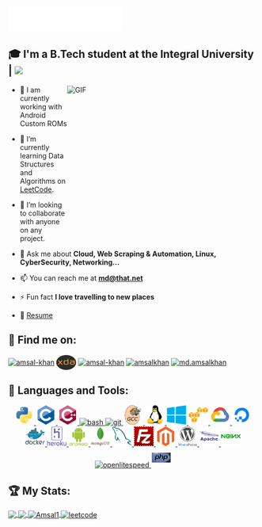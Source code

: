 <img src="header.svg"></img>

## 🎓 I'm a B.Tech student at the Integral University | ![](https://komarev.com/ghpvc/?username=Amsal1&label=Profile%20views&color=0e75b6&style=flat)
<img align="right" alt="GIF" src="https://github.com/Gapur/Gapur/blob/master/coding.gif?raw=true" width="385" height="290" />

- 🔭  I am currently working with Android Custom ROMs

- 🚀 I’m currently learning Data Structures and Algorithms on [LeetCode](https://leetcode.com/AmsalKhan).

- 👯 I’m looking to collaborate with anyone on any project.

- 💬 Ask me about **Cloud, Web Scraping & Automation, Linux, CyberSecurity, Networking...**

- 📫 You can reach me at **md@that.net**

- ⚡ Fun fact **I love travelling to new places**

- 📝 [Resume](https://rebrand.ly/AmsalResume)


## :email: Find me on:  
<p align="left">
<a href="https://linkedin.com/in/amsal-khan" target="blank"><img align="center" src="https://raw.githubusercontent.com/rahuldkjain/github-profile-readme-generator/master/src/images/icons/Social/linked-in-alt.svg" alt="amsal-khan" height="30" width="40" /></a>
<a href="https://forum.xda-developers.com/m/amsal1.7050192/" target="blank"><img align="center" src="https://github.com/antonialoytorrens/xda-icon-svg/blob/master/xda.svg" alt="amsalkhan" height="30" width="40" /></a>
<a href="https://stackoverflow.com/users/9513172/amsal-khan" target="blank"><img align="center" src="https://github.com/StackExchange/Stacks-Icons/blob/production/src/Icon/LogoGlyph.svg" alt="amsal-khan" height="30" width="40" /></a>
<a href="https://instagram.com/amsalkhan" target="blank"><img align="center" src="https://raw.githubusercontent.com/rahuldkjain/github-profile-readme-generator/master/src/images/icons/Social/instagram.svg" alt="amsalkhan" height="30" width="40" /></a>
<a href="https://facebook.com/md.amsalkhan" target="blank"><img align="center" src="https://raw.githubusercontent.com/rahuldkjain/github-profile-readme-generator/master/src/images/icons/Social/facebook.svg" alt="md.amsalkhan" height="30" width="40" /></a>
</p>

## 🧰 Languages and Tools:
<p align="center"> <a href="https://www.python.org" target="_blank"> <img src="https://raw.githubusercontent.com/devicons/devicon/master/icons/python/python-original.svg" alt="python" width="40" height="40"/> </a> <a href="https://www.cprogramming.com/" target="_blank"> <img src="https://raw.githubusercontent.com/devicons/devicon/master/icons/c/c-original.svg" alt="c" width="40" height="40"/> </a> <a href="https://www.w3schools.com/cpp/" target="_blank"> <img src="https://raw.githubusercontent.com/devicons/devicon/master/icons/cplusplus/cplusplus-original.svg" alt="cplusplus" width="40" height="40"/> </a> <a href="https://www.gnu.org/software/bash/" target="_blank"> <img src="https://www.vectorlogo.zone/logos/gnu_bash/gnu_bash-icon.svg" alt="bash" width="40" height="40"/> </a> <a href="https://git-scm.com/" target="_blank"> <img src="https://www.vectorlogo.zone/logos/git-scm/git-scm-icon.svg" alt="git" width="40" height="40"/> </a> <a href="https://gcc.gnu.org/" target="_blank"> <img src="https://raw.githubusercontent.com/devicons/devicon/2ae2a900d2f041da66e950e4d48052658d850630/icons/gcc/gcc-original.svg" alt="gcc" width="40" height="40"/> </a> <a href="https://www.kernel.org/" target="_blank"> <img src="https://raw.githubusercontent.com/devicons/devicon/master/icons/linux/linux-original.svg" alt="linux" width="40" height="40"/> </a> <a href="https://www.microsoft.com/en-in/windows" target="_blank"> <img src="https://raw.githubusercontent.com/devicons/devicon/2ae2a900d2f041da66e950e4d48052658d850630/icons/windows8/windows8-original.svg" alt="windows8" width="40" height="40"/> </a> <a href="https://aws.amazon.com/" target="_blank"> <img src="https://raw.githubusercontent.com/devicons/devicon/2ae2a900d2f041da66e950e4d48052658d850630/icons/amazonwebservices/amazonwebservices-original.svg" alt="AWS" width="40" height="40"/> </a> <a href="https://cloud.google.com/" target="_blank"> <img src="https://raw.githubusercontent.com/devicons/devicon/2ae2a900d2f041da66e950e4d48052658d850630/icons/googlecloud/googlecloud-original.svg" alt="gcloud" width="40" height="40"/> </a> <a href="https://www.digitalocean.com/" target="_blank"> <img src="https://raw.githubusercontent.com/devicons/devicon/2ae2a900d2f041da66e950e4d48052658d850630/icons/digitalocean/digitalocean-original.svg" alt="digitalocean" width="40" height="40"/> </a> <a href="https://www.docker.com/" target="_blank"> <img src="https://raw.githubusercontent.com/devicons/devicon/2ae2a900d2f041da66e950e4d48052658d850630/icons/docker/docker-original-wordmark.svg" alt="docker" width="40" height="40"/> </a> <a href="https://www.heroku.com/" target="_blank"> <img src="https://raw.githubusercontent.com/devicons/devicon/2ae2a900d2f041da66e950e4d48052658d850630/icons/heroku/heroku-original-wordmark.svg" alt="heroku" width="40" height="40"/> </a> <a href="https://www.android.com/" target="_blank"> <img src="https://raw.githubusercontent.com/devicons/devicon/2ae2a900d2f041da66e950e4d48052658d850630/icons/android/android-plain-wordmark.svg" alt="android" width="40" height="40"/> </a> <a href="https://www.mongodb.com/" target="_blank"> <img src="https://raw.githubusercontent.com/devicons/devicon/master/icons/mongodb/mongodb-original-wordmark.svg" alt="mongodb" width="40" height="40"/> </a> <a href="https://www.mysql.com/" target="_blank"> <img src="https://raw.githubusercontent.com/devicons/devicon/2ae2a900d2f041da66e950e4d48052658d850630/icons/mysql/mysql-original.svg" alt="mysql" width="40" height="40"/> </a> <a href="https://filezilla-project.org/" target="_blank"> <img src="https://raw.githubusercontent.com/devicons/devicon/2ae2a900d2f041da66e950e4d48052658d850630/icons/filezilla/filezilla-plain.svg" alt="filezilla" width="40" height="40"/> </a> <a href="https://www.magneto.com/" target="_blank"> <img src="https://raw.githubusercontent.com/devicons/devicon/2ae2a900d2f041da66e950e4d48052658d850630/icons/magento/magento-original.svg" alt="magneto" width="40" height="40"/> </a> <a href="https://www.wordpress.org/" target="_blank"> <img src="https://raw.githubusercontent.com/devicons/devicon/2ae2a900d2f041da66e950e4d48052658d850630/icons/wordpress/wordpress-original.svg" alt="wordpress" width="40" height="40"/> </a> <a href="https://www.apache.org/" target="_blank"> <img src="https://raw.githubusercontent.com/devicons/devicon/2ae2a900d2f041da66e950e4d48052658d850630/icons/apache/apache-line-wordmark.svg" alt="apache" width="40" height="40"/> </a> <a href="https://www.nginx.com/" target="_blank"> <img src="https://raw.githubusercontent.com/devicons/devicon/2ae2a900d2f041da66e950e4d48052658d850630/icons/nginx/nginx-original.svg" alt="nginx" width="40" height="40"/> </a> <a href="https://openlitespeed.org/" target="_blank"> <img src="https://svgshare.com/i/aQt.svg" alt="openlitespeed" width="40" height="40"/> </a> <a href="https://www.php.net/" target="_blank"> <img src="https://raw.githubusercontent.com/devicons/devicon/2ae2a900d2f041da66e950e4d48052658d850630/icons/php/php-original.svg" alt="nginx" width="40" height="40"/> </a> </p>

## :trophy: My Stats:
<div>
<a href="https://github-readme-stats.vercel.app/api?username=Amsal1&count_private=true&show_icons=true&locale=en&theme=dracula&hideborder=true">
  <img  align="center" src="https://github-readme-stats.vercel.app/api?username=Amsal1&count_private=true&show_icons=true&locale=en&theme=dracula&hide_border=true" />
</a>
<a href="https://github-readme-stats.vercel.app/api/top-langs/?username=Amsal1&count_private=true&show_icons=true&locale=en&theme=dracula&hide_border=true">
  <img align="center" src="https://github-readme-stats.vercel.app/api/top-langs/?username=Amsal1&count_private=true&show_icons=true&hide=perl&locale=en&theme=dracula&hide_border=true&layout=compact&langs_count=8" />
</a>
<a href="https://github-readme-streak-stats.herokuapp.com/?user=Amsal1&theme=dracula&hide_border=true">
  <img align="center" src="https://github-readme-streak-stats.herokuapp.com/?user=Amsal1&theme=dracula&hide_border=true" alt="Amsal1" />
</a>
<a href="https://leetcode.com/AmsalKhan">
  <img align="center" src="https://leetcode.card.workers.dev/?username=AmsalKhan&style=auto&border=1&extension=activity&font=Times%20New%20Roman" alt="leetcode" />
</a>
</div>

